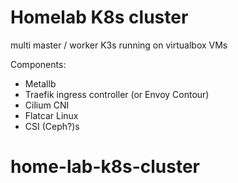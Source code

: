 # Homelab K8s cluster

multi master / worker K3s running on virtualbox VMs

Components:

- Metallb
- Traefik ingress controller (or Envoy Contour)
- Cilium CNI
- Flatcar Linux
- CSI (Ceph?)s
# home-lab-k8s-cluster
